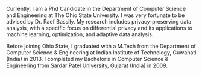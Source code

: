 
Currently, I am a Phd Candidate in the Department of Computer Science and Engineering at The Ohio State University. I was very fortunate to be advised by Dr. Raef Bassily. My research includes privacy-preserving data analysis, with a specific focus on differential privacy and its applications to machine learning, optimization, and adaptive data analysis.

Before joining Ohio State, I graduated with a M.Tech from the Department of Computer Science & Engineering at Indian Institute of Technology, Guwahati (India) in 2013. I completed my Bachelor’s in Computer Science & Engineering from Sardar Patel University, Gujarat (India) in 2009.
